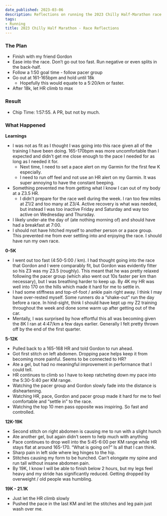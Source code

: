 ```yaml
---
date_published: 2023-03-06
description: Reflections on running the 2023 Chilly Half-Marathon race in Burlington
tags:
- Running
title: 2023 Chilly Half Marathon - Race Reflections
---
```


### The Plan
- Finish with my friend Gordon
- Ease into the race. Don’t go out too fast. Run negative or even splits in the back-half.
- Follow a 1:50 goal time - follow pacer group
- Go out at 161-165bpm and hold until 18k
    - Hopefully this would equate to a 5:20/km or faster.
- After 18k, let HR climb to max

### Result
- Chip Time: 1:57:55. A PR, but not by much.

### What Happened

**Learnings**

- I was not as fit as I thought I was going into this race given all of the training I have been doing. 165-170bpm was more uncomfortable than I expected and didn't get me close enough to the pace I needed for as long as I needed it for.
    - Next time, I need to set a pace alert on my Garmin for the first few K especially.
    - I need to run off feel and not use an HR alert on my Garmin. It was super annoying to have the constant beeping.
- Something prevented me from getting what I know I can out of my body at a Z3.5 HR.
    - I didn't prepare for the race well during the week. I ran too few miles at Z1/2 and too many at Z3/4. Active recovery is what was needed, but instead I was too inactive Friday and Saturday and way too active on Wednesday and Thursday.
- I likely under-ate the day of (ate nothing morning of) and should have had a breakfast at 7:00.
- I should not have hitched myself to another person or a pace group. This prevented me from ever settling into and enjoying the race. I should have run my own race.

**0-5K**

- I went out too fast (4:50-5:00 / km). I had thought going into the race that Gordon and I were comparably fit, but Gordon was evidently fitter so his Z3 was my Z3.5 (roughly). This meant that he was pretty relaxed following the pacer group (which also went out 10s faster per km than necessary), but I was breathing harder to keep up. By 4K my HR was well into 170 on the hills which made it hard for me to settle in.
- I had some stiffness and top-of-foot / ankle pain right away. I think I may have over-rested myself. Some runners do a “shake-out” run the day before a race. In hind-sight, think I should have kept up my Z2 training throughout the week and done some warm up after getting out of the car.
- Mentally, I was surprised by how effortful this all was becoming given the 8K I ran at 4:47/km a few days earlier. Generally I felt pretty thrown off by the end of the first quarter.

**5-12K**

- Pulled back to a 165-168 HR and told Gordon to run ahead.
- Got first stitch on left abdomen. Dropping pace helps keep it from becoming more painful. Seems to be connected to HR?
- Ate a gel, but had no meaningful improvement in performance that I could tell.
- HR continues to climb so I have to keep ratcheting down my pace into the 5:30-5:40 per KM range.
- Watching the pacer group and Gordon slowly fade into the distance is disheartening.
- Watching HR, pace, Gordon and pacer group made it hard for me to feel comfortable and “settle in” to the race.
- Watching the top 10 men pass opposite was inspiring. So fast and controlled.

**12K-19K**

- Second stitch on right abdomen is causing me to run with a slight hunch
- Ate another gel, but again didn’t seem to help much with anything
- Pace continues to drop well into the 5:45-6:00 per KM range while HR stays flat at around 165-170. “What is going on?” Is all that I can think.
- Sharp pain in left side where leg hinges to the hip.
- Stitches causing my form to be hunched. Can’t elongate my spine and run tall without insane abdomen pain.
- By 19K, I know I will be able to finish below 2 hours, but my legs feel heavy and my stride has significantly reduced. Getting dropped by overweight / old people was humbling.

**19K - 21.1K**

- Just let the HR climb slowly
- Pushed the pace in the last KM and let the stitches and leg pain just wash over me.